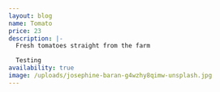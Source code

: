 ```yaml
---
layout: blog
name: Tomato
price: 23
description: |-
  Fresh tomatoes straight from the farm

  Testing
availability: true
image: /uploads/josephine-baran-g4wzhy8qimw-unsplash.jpg
---
```


